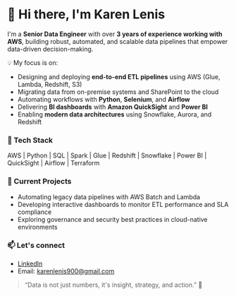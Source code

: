# 👋 Hi there, I'm Karen Lenis

I'm a **Senior Data Engineer** with over **3 years of experience working with AWS**, building robust, automated, and scalable data pipelines that empower data-driven decision-making.

💡 My focus is on:
- Designing and deploying **end-to-end ETL pipelines** using AWS (Glue, Lambda, Redshift, S3)
- Migrating data from on-premise systems and SharePoint to the cloud
- Automating workflows with **Python**, **Selenium**, and **Airflow**
- Delivering **BI dashboards** with **Amazon QuickSight** and **Power BI**
- Enabling **modern data architectures** using Snowflake, Aurora, and Redshift

### 🔧 Tech Stack
AWS | Python | SQL | Spark | Glue | Redshift | Snowflake | Power BI | QuickSight | Airflow | Terraform

### 🚀 Current Projects
- Automating legacy data pipelines with AWS Batch and Lambda
- Developing interactive dashboards to monitor ETL performance and SLA compliance
- Exploring governance and security best practices in cloud-native environments

### 📫 Let's connect
- [LinkedIn](www.linkedin.com/in/karen-lenis-data-engineer)
- Email: karenlenis900@gmail.com

> “Data is not just numbers, it's insight, strategy, and action.” 🚀
